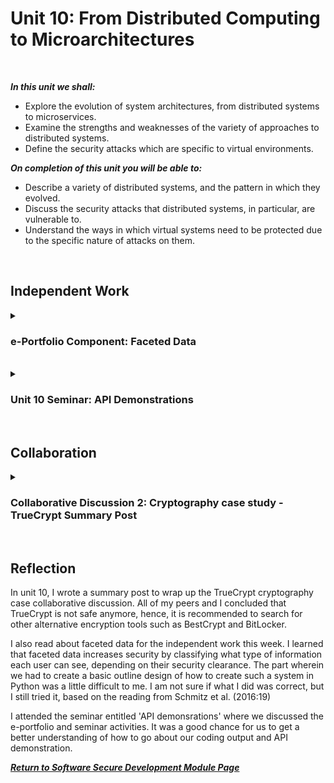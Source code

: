 <!--layout: page
title: "SSDCS Unit 10 "
permalink: /ssdcs_unit10-->

# Unit 10: From Distributed Computing to Microarchitectures
<br>

_**In this unit we shall:** <br>_

- Explore the evolution of system architectures, from distributed systems to microservices.<br>
- Examine the strengths and weaknesses of the variety of approaches to distributed systems.<br>
- Define the security attacks which are specific to virtual environments.<br>

_**On completion of this unit you will be able to:** <br>_

- Describe a variety of distributed systems, and the pattern in which they evolved.<br>
- Discuss the security attacks that distributed systems, in particular, are vulnerable to.<br>
- Understand the ways in which virtual systems need to be protected due to the specific nature of attacks on them.<br>
<br>

## Independent Work

<details><summary><h3>e-Portfolio Component: Faceted Data</h3></summary><br>  

Read Schmitz et al (2016) article about faceted data.

Do you think this is a good approach to protect systems from data leakage? What are the pros and cons?
Create a basic outline design of how you would create such a system in Python. 

<img src="images/ssdcs_unit10_faceteddata1.png?raw=true"/>
<img src="images/ssdcs_unit10_faceteddata2.png?raw=true"/>
</details><br>

<details><summary><h3>Unit 10 Seminar: API Demonstrations</h3></summary><br>  

In this session, we will review your team’s progress for the final submission in Unit 11 by carrying out demonstrations of your code. Expand the API created in Unit 7 with functionality relevant to your summative code submission.

You are also welcome to demo your summative code assessment in Week 10 if you are complete by then, but the session is arranged for Week 11 to give you the maximum time available. The demonstrations in this seminar are for the API seminar work, without the assumption that your summative assessment development is complete by then.

Read the paper: S. Fiore et al. (2019) (in your reading list for this week). Making reference to page 117659 and the paragraph which begins, "Through an API or via web pages, ...", write a similar paragraph which is applicable for the system that you have designed and developed.". 

<img src="images/ssdcs_unit10_apidemonstrations.png?raw=true"/>
</details><br>

## Collaboration
<details><summary><h3>Collaborative Discussion 2: Cryptography case study - TrueCrypt Summary Post</h3></summary>
<img src="images/ssdcs_unit10_summarypost1.jpg?raw=true"/>
<img src="images/ssdcs_unit10_summarypost2.jpg?raw=true"/>
<img src="images/ssdcs_unit10_summarypost3.jpg?raw=true"/>
</details><Br>

## Reflection

In unit 10, I wrote a summary post to wrap up the TrueCrypt cryptography case collaborative discussion. All of my peers and I concluded that TrueCrypt is not safe anymore, hence, it is recommended to search for other alternative encryption tools such as BestCrypt and BitLocker. 

I also read about faceted data for the independent work this week. I learned that faceted data increases security by classifying what type of information each user can see, depending on their security clearance. The part wherein we had to create a basic outline design of how to create such a system in Python was a little difficult to me. I am not sure if what I did was correct, but I still tried it, based on the reading from Schmitz et al. (2016:19)

I attended the seminar entitled 'API demonsrations' where we discussed the e-portfolio and seminar activities. It was a good chance for us to get a better understanding of how to go about our coding output and API demonstration. 

**_[Return to Software Secure Development Module Page](https://patzsantos.github.io/e-portfolio-uoeo/ssdcs_landing)_**
